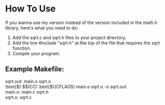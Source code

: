# How To Use
If you wanna use my version instead of the version included in the math.h library, here's what you need to do:
1. Add the sqrt.c and sqrt.h files to your project directory.
2. Add the line #include "sqrt.h" at the top of the file that requires the sqrt function.
3. Compile your program.
## Example Makefile:
sqrt.out: main.o sqrt.o
<br>\text{$} $$(CC) \text{$}(CFLAGS) main.o sqrt.o -o sqrt.out
<br>main.o: main.c sqrt.h
<br>sqrt.o: sqrt.c
